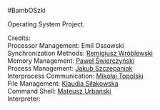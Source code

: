 #BambOSzki 

Operating System Project.

Credits:<br />
Processor Management: Emil Ossowski <br />
Synchronization Methods: [Remigiusz Wróblewski](https://github.com/remeq7)<br />
Memory Management: [Paweł Świerczyński](https://github.com/pawelswierczynski)<br />
Process Management: [Jakub Szczepaniak](https://github.com/Szczepcio)<br />
Interprocess Communication: [Mikołaj Topolski](https://github.com/mikolajt)<br />
File Management: [Klaudia Siłakowska](https://github.com/xKlaudia)<br />
Command Shell: [Mateusz Urbański](https://github.com/mati15000)<br />
Interpreter:<br />
